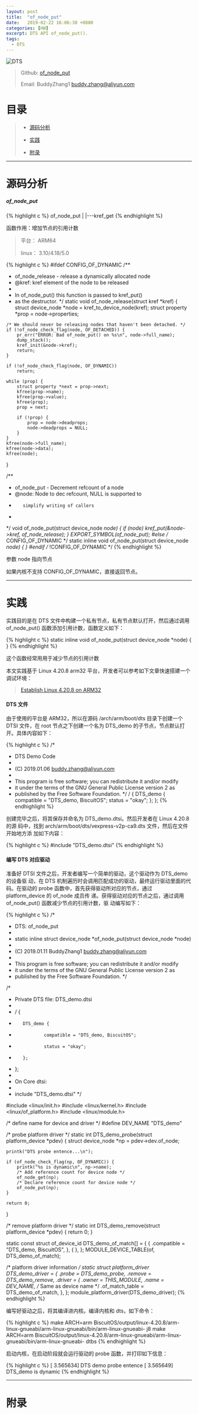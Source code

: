 ```yaml
---
layout: post
title:  "of_node_put"
date:   2019-02-22 16:06:30 +0800
categories: [HW]
excerpt: DTS API of_node_put().
tags:
  - DTS
---
```


![DTS](/assets/PDB/BiscuitOS/kernel/DEV000106.jpg)

> Github: [of_node_put](https://github.com/BiscuitOS/HardStack/tree/master/Device-Tree/kernel/API/of_node_put)
>
> Email: BuddyZhang1 <buddy.zhang@aliyun.com>

# 目录

> - [源码分析](#源码分析)
>
> - [实践](#实践)
>
> - [附录](#附录)

-----------------------------------

# <span id="源码分析">源码分析</span>

##### of_node_put

{% highlight c %}
of_node_put
|
|---kref_get
{% endhighlight %}

函数作用：增加节点的引用计数

> 平台： ARM64
>
> linux： 3.10/4.18/5.0

{% highlight c %}
#ifdef CONFIG_OF_DYNAMIC
/**
*    of_node_release - release a dynamically allocated node
*    @kref:  kref element of the node to be released
*
*    In of_node_put() this function is passed to kref_put()
*    as the destructor.
*/
static void of_node_release(struct kref *kref)
{
    struct device_node *node = kref_to_device_node(kref);
    struct property *prop = node->properties;

    /* We should never be releasing nodes that haven't been detached. */
    if (!of_node_check_flag(node, OF_DETACHED)) {
        pr_err("ERROR: Bad of_node_put() on %s\n", node->full_name);
        dump_stack();
        kref_init(&node->kref);
        return;
    }

    if (!of_node_check_flag(node, OF_DYNAMIC))
        return;

    while (prop) {
        struct property *next = prop->next;
        kfree(prop->name);
        kfree(prop->value);
        kfree(prop);
        prop = next;

        if (!prop) {
            prop = node->deadprops;
            node->deadprops = NULL;
        }
    }
    kfree(node->full_name);
    kfree(node->data);
    kfree(node);
}

/**
*    of_node_put - Decrement refcount of a node
*    @node:    Node to dec refcount, NULL is supported to
*        simplify writing of callers
*
*/
void of_node_put(struct device_node *node)
{
    if (node)
        kref_put(&node->kref, of_node_release);
}
EXPORT_SYMBOL(of_node_put);
#else /* CONFIG_OF_DYNAMIC */
static inline void of_node_put(struct device_node *node) { }
#endif /* !CONFIG_OF_DYNAMIC */
{% endhighlight %}

参数 node 指向节点

如果内核不支持 CONFIG_OF_DYNAMIC，直接返回节点。

-----------------------------------

# <span id="实践">实践</span>

实践目的是在 DTS 文件中构建一个私有节点，私有节点默认打开，然后通过调用 
of_node_put() 函数添加引用计数，函数定义如下：

{% highlight c %}
static inline void of_node_put(struct device_node *node) { }
{% endhighlight %}

这个函数经常用用于减少节点的引用计数

本文实践基于 Linux 4.20.8 arm32 平台，开发者可以参考如下文章快速搭建一个
调试环境：

> [Establish Linux 4.20.8 on ARM32](/blog/Linux-4.20.8-arm32-Usermanual/)

#### DTS 文件

由于使用的平台是 ARM32，所以在源码 /arch/arm/boot/dts 目录下创建一个 DTSI 文件，在 root 节点之下创建一个名为 DTS_demo 的子节点，节点默认打开。具体内容如下：

{% highlight c %}
/*
 * DTS Demo Code
 *
 * (C) 2019.01.06 <buddy.zhang@aliyun.com>
 *
 * This program is free software; you can redistribute it and/or modify
 * it under the terms of the GNU General Public License version 2 as
 * published by the Free Software Foundation.
 */
/ {
        DTS_demo {
                compatible = "DTS_demo, BiscuitOS";
                status = "okay";
        };
};
{% endhighlight %}

创建完毕之后，将其保存并命名为 DTS_demo.dtsi。然后开发者在 Linux 4.20.8 的源
码中，找到 arch/arm/boot/dts/vexpress-v2p-ca9.dts 文件，然后在文件开始地方添
加如下内容：

{% highlight c %}
#include "DTS_demo.dtsi"
{% endhighlight %}

#### 编写 DTS 对应驱动

准备好 DTSI 文件之后，开发者编写一个简单的驱动，这个驱动作为 DTS_demo 的设备驱
动，在 DTS 机制遍历时会调用匹配成功的驱动，最终运行驱动里面的代码。在驱动的 
probe 函数中，首先获得驱动所对应的节点，通过 platform_device 的 of_node 成员传
递。获得驱动对应的节点之后，通过调用 of_node_put() 函数减少节点的引用计数，驱
动编写如下：

{% highlight c %}
/*
 * DTS: of_node_put
 *
 * static inline struct device_node *of_node_put(struct device_node *node)
 *
 * (C) 2019.01.11 BuddyZhang1 <buddy.zhang@aliyun.com>
 *
 * This program is free software; you can redistribute it and/or modify
 * it under the terms of the GNU General Public License version 2 as
 * published by the Free Software Foundation.
 */

/*
 * Private DTS file: DTS_demo.dtsi
 *
 * / {
 *        DTS_demo {
 *                compatible = "DTS_demo, BiscuitOS";
 *                status = "okay";
 *        };
 * };
 *
 * On Core dtsi:
 * 
 * include "DTS_demo.dtsi"
 */

#include <linux/init.h>
#include <linux/kernel.h>
#include <linux/of_platform.h>
#include <linux/module.h>

/* define name for device and driver */
#define DEV_NAME "DTS_demo"

/* probe platform driver */
static int DTS_demo_probe(struct platform_device *pdev)
{
    struct device_node *np = pdev->dev.of_node;

    printk("DTS probe entence...\n");

    if (of_node_check_flag(np, OF_DYNAMIC)) {
        printk("%s is dynamic\n", np->name);
        /* Add reference count for device node */
        of_node_get(np);
        /* Declare reference count for device node */
        of_node_put(np);
    }

    return 0;
}

/* remove platform driver */
static int DTS_demo_remove(struct platform_device *pdev)
{
    return 0;
}

static const struct of_device_id DTS_demo_of_match[] = {
    { .compatible = "DTS_demo, BiscuitOS",  },
    { },
};
MODULE_DEVICE_TABLE(of, DTS_demo_of_match);

/* platform driver information */
static struct platform_driver DTS_demo_driver = {
    .probe  = DTS_demo_probe,
    .remove = DTS_demo_remove,
    .driver = {
        .owner = THIS_MODULE,
        .name = DEV_NAME, /* Same as device name */
        .of_match_table = DTS_demo_of_match,
    },
};
module_platform_driver(DTS_demo_driver);
{% endhighlight %}

编写好驱动之后，将其编译进内核。编译内核和 dts，如下命令：

{% highlight c %}
make ARCH=arm BiscuitOS/output/linux-4.20.8/arm-linux-gnueabi/arm-linux-gnueabi/bin/arm-linux-gnueabi- j8
make ARCH=arm BiscuitOS/output/linux-4.20.8/arm-linux-gnueabi/arm-linux-gnueabi/bin/arm-linux-gnueabi- dtbs
{% endhighlight %}

启动内核，在启动阶段就会运行驱动的 probe 函数，并打印如下信息：

{% highlight c %}
[    3.565634] DTS demo probe entence
[    3.565649] DTS_demo is dynamic
{% endhighlight %}

--------------------------------------------

# <span id="附录">附录</span>
